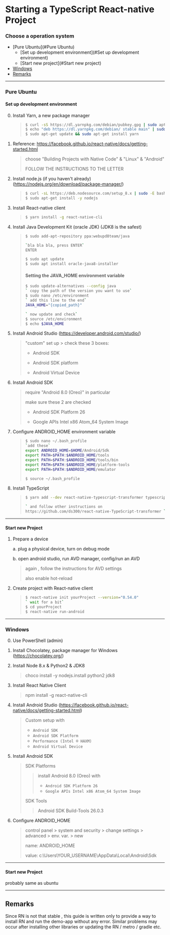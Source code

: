 # Starting a TypeScript React-native Project

### Choose a operation system

- [Pure Ubuntu](#Pure Ubuntu)
  - [Set up development environment](#Set up development environment)
  - [Start new project](#Start new project)
- [Windows](#Windows)
- [Remarks](#Remarks)

---

### Pure Ubuntu

#### Set up development environment

0. Install Yarn, a new package manager

   > ```bash
   > $ curl -sS https://dl.yarnpkg.com/debian/pubkey.gpg | sudo apt-key add -
   > $ echo "deb https://dl.yarnpkg.com/debian/ stable main" | sudo tee /etc/apt/sources.list.d/yarn.list
   > $ sudo apt-get update && sudo apt-get install yarn
   > ```

1. Reference: https://facebook.github.io/react-native/docs/getting-started.html

   > choose "Building Projects with Native Code" & "Linux" & "Android"
   >
   > FOLLOW THE INSTRUCTIONS TO THE LETTER

2. Install node.js (if you haven't already) (https://nodejs.org/en/download/package-manager/)

   > ```bash
   > $ curl -sL https://deb.nodesource.com/setup_8.x | sudo -E bash -
   > $ sudo apt-get install -y nodejs
   > ```

3. Install React-native client

   > ```bash
   > $ yarn install -g react-native-cli
   > ```

4. Install Java Development Kit (oracle JDK) (JDK8 is the safest)

   > ```bash
   > $ sudo add-apt-repository ppa:webupd8team/java
   > 
   > `bla bla bla, press ENTER`
   > ENTER
   > 
   > $ sudo apt update
   > $ sudo apt install oracle-java8-installer
   > ```
   >
   > #### Setting the JAVA_HOME environment variable
   >
   > ```bash
   > $ sudo update-alternatives --config java
   > ` copy the path of the version you want to use`
   > $ sudo nano /etc/environment
   > ` add this line to the end`
   > JAVA_HOME="{copied_path}"
   > 
   > ` now update and check`
   > $ source /etc/environment
   > $ echo $JAVA_HOME
   > ```

5. Install Android Studio (https://developer.android.com/studio/)

   > "custom" set up > check these 3 boxes: 
   >
   > - Android SDK
   >
   > - Android SDK platform
   >
   > - Android Virtual Device

6. Install Android SDK

   > require "Android 8.0 (Oreo)" in particular
   >
   > make sure these 2 are checked
   >
   > - Android SDK Platform 26
   >
   > - Google APIs Intel x86 Atom_64 System Image

7. Configure ANDROID_HOME environment variable

   > ```bash
   > $ sudo nano ~/.bash_profile
   > `add these`
   > export ANDROID_HOME=$HOME/Android/Sdk
   > export PATH=$PATH:$ANDROID_HOME/tools
   > export PATH=$PATH:$ANDROID_HOME/tools/bin
   > export PATH=$PATH:$ANDROID_HOME/platform-tools
   > export PATH=$PATH:$ANDROID_HOME/emulator
   > 
   > $ source ~/.bash_profile
   > ```

8. Install TypeScript

   > ```bash
   > $ yarn add --dev react-native-typescript-transformer typescript
   > 
   > ` and follow other instructions on 
   > https://github.com/ds300/react-native-TypeScript-transformer `
   > ```

---

#### Start new Project

1. Prepare a device

   a. plug a physical device, turn on debug mode

   b. open android studio, run AVD manager, config/run an AVD

   	> again , follow the instructions for AVD settings
   	>
   	> also enable hot-reload

2. Create project with React-native client

   > ```bash
   > $ react-native init yourProject --version="0.54.0"
   > ` wait for a bit`
   > $ cd yourProject
   > $ react-native run-android
   > ```

---

### Windows

0. Use PowerShell (admin)

1. Install Chocolatey, package manager for Windows (https://chocolatey.org/)

2. Install Node 8.x & Python2 & JDK8

   > choco install -y nodejs.install python2 jdk8

3. Install React Native Client

   > npm install -g react-native-cli

4. Install Android Studio (https://facebook.github.io/react-native/docs/getting-started.html)

   > Custom setup with
   >
   > - `Android SDK`
   > - `Android SDK Platform`
   > - `Performance (Intel ® HAXM)`
   > - `Android Virtual Device`

5. Install Android SDK

   > SDK Platforms
   >
   > > install Android 8.0 (Oreo) with
   > >
   > > - `Android SDK Platform 26`
   > > - `Google APIs Intel x86 Atom_64 System Image`
   >
   > SDK Tools
   >
   > > Android SDK Build-Tools 26.0.3

6. Configure ANDROID_HOME

   > control panel > system and security > change settings > advanced > env. var. > new
   >
   > name: ANDROID_HOME
   >
   > value: c:\Users\YOUR_USERNAME\AppData\Local\Android\Sdk

---

#### Start new Project

probably same as ubuntu



---

## Remarks

Since RN is not that stable , this guide is written only to provide a way to install RN and run the demo-app without any error. Similar problems may occur after installing other libraries or updating the RN / metro / gradle etc.